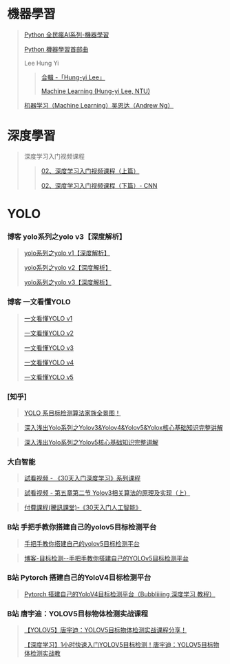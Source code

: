 # 機器學習
> [Python 全民瘋AI系列-機器學習](https://www.youtube.com/playlist?list=PLXSkku8eiD-iFRBr11rV83579hing3gMU)
> 
> [Python 機器學習首部曲](https://www.youtube.com/playlist?list=PLy7MS-q4l3xDYoR8MACYA3YyidUbEiz6j)
>
> Lee Hung Yi
>> [合輯 -「Hung-yi Lee」](https://www.youtube.com/watch?v=CXgbekl66jc&list=RDCMUC2ggjtuuWvxrHHHiaDH1dlQ)
>>
>> [Machine Learning (Hung-yi Lee, NTU)](https://www.youtube.com/playlist?list=PLJV_el3uVTsPy9oCRY30oBPNLCo89yu49)
>
> [机器学习（Machine Learning）吴恩达（Andrew Ng）](https://www.youtube.com/playlist?list=PLOXON7BTL9IW7Ggbc09jLqGmzkwPI4-3V)

# 深度學習
> 深度学习入门视频课程
>> [02、深度学习入门视频课程（上篇）](https://www.youtube.com/playlist?list=PL8LR_PrSuIRj9RixJXyO9CS8GIIoJlvtM)
>> 
>> [02、深度学习入门视频课程（下篇）- CNN](https://www.youtube.com/playlist?list=PL8LR_PrSuIRiDRs30V49jE8zx3l8N8BlW)


# YOLO

### 博客 yolo系列之yolo v3【深度解析】
> [yolo系列之yolo v1【深度解析】](https://blog.csdn.net/leviopku/article/details/82588059)
> 
> [yolo系列之yolo v2【深度解析】](https://blog.csdn.net/leviopku/article/details/82588959)
>
> [yolo系列之yolo v3【深度解析】](https://blog.csdn.net/leviopku/article/details/82660381)

### 博客 一文看懂YOLO
> [一文看懂YOLO v1](https://blog.csdn.net/litt1e/article/details/88814417)
>
> [一文看懂YOLO v2](https://blog.csdn.net/litt1e/article/details/88852745)
>
> [一文看懂YOLO v3](https://blog.csdn.net/litt1e/article/details/88907542)
>
> [一文看懂YOLO v4](https://blog.csdn.net/litt1e/article/details/119712337)
> 
> [一文看懂YOLO v5](https://blog.csdn.net/litt1e/article/details/119714797)



### [知乎] 
> [YOLO 系目标检测算法家族全景图！](https://zhuanlan.zhihu.com/p/165445276)

> [深入浅出Yolo系列之Yolov3&Yolov4&Yolov5&Yolox核心基础知识完整讲解](https://zhuanlan.zhihu.com/p/143747206)

> [深入浅出Yolo系列之Yolov5核心基础知识完整讲解](https://zhuanlan.zhihu.com/p/172121380)

### 大白智能
> [試看视频 - 《30天入门深度学习》系列课程](https://www.jiangdabai.com/vcat/%E3%80%8A30%E5%A4%A9%E5%85%A5%E9%97%A8%E6%B7%B1%E5%BA%A6%E5%AD%A6%E4%B9%A0%E3%80%8B%E7%B3%BB%E5%88%97%E8%AF%BE%E7%A8%8B)

> [試看视频 - 第五章第二节 Yolov3相关算法的原理及实现（上）](https://www.jiangdabai.com/video/%e5%8f%91%e5%b8%83%e8%a7%86%e9%a2%91%e6%b5%8b%e8%af%95-2-2-2-2-2-3)

> [付費課程(騰訊課堂)-《30天入门人工智能》](https://ke.qq.com/course/3454999?tuin=16348fd5)

### B站 手把手教你搭建自己的yolov5目标检测平台
> [手把手教你搭建自己的yolov5目标检测平台](https://www.bilibili.com/video/BV1f44y187Xg?p=5)

> [博客-目标检测--手把手教你搭建自己的YOLOv5目标检测平台](https://blog.csdn.net/didiaopao/category_11321656.html?spm=1001.2014.3001.5482)

### B站 Pytorch 搭建自己的YoloV4目标检测平台
> [Pytorch 搭建自己的YoloV4目标检测平台（Bubbliiiing 深度学习 教程）](https://www.bilibili.com/video/BV1Q54y1D7vj)


### B站 唐宇迪：YOLOV5目标物体检测实战课程
> [【YOLOV5】唐宇迪：YOLOV5目标物体检测实战课程分享！](https://www.bilibili.com/video/BV1sq4y1p7gp?p=5)
> 
> [【深度学习】1小时快速入门YOLOV5目标检测！唐宇迪：YOLOV5目标物体检测实战教](https://www.bilibili.com/video/BV1uv411K7eY?p=2)



